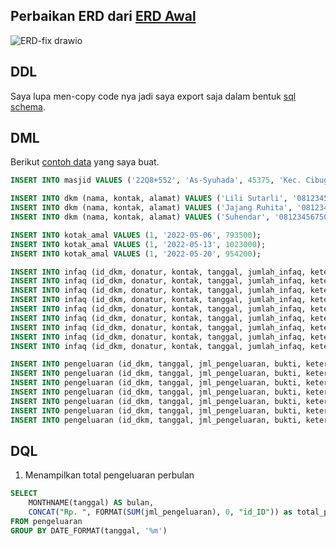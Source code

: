 ## Perbaikan ERD dari [ERD Awal](https://github.com/rifkymaulana6/IF214002/tree/main/pertemuan6)
![ERD-fix drawio](https://user-images.githubusercontent.com/81552476/170210415-f3783e15-7221-4c91-aec5-7f4098103f6b.png)

## DDL
Saya lupa men-copy code nya jadi saya export saja dalam bentuk [sql schema](https://github.com/rifkymaulana6/IF214002/blob/main/pertemuan11/catatan-keuangan-masjid.sql).

## DML
Berikut [contoh data](https://github.com/rifkymaulana6/IF214002/blob/main/pertemuan11/contoh-data.sql) yang saya buat.
```sql
INSERT INTO masjid VALUES ('22Q8+552', 'As-Syuhada', 45375, 'Kec. Cibugel, Kabupaten Sumedang, Jawa Barat 45375');

INSERT INTO dkm (nama, kontak, alamat) VALUES ('Lili Sutarli', '081234567890', 'Dsn. Cidomas, No. 12, 03/03, Ds. Buanamekar, Kec.Cibugel');
INSERT INTO dkm (nama, kontak, alamat) VALUES ('Jajang Ruhita', '081234567812', 'Dsn. Cidomas, No. 20, 03/03, Ds. Buanamekar, Kec.Cibugel');
INSERT INTO dkm (nama, kontak, alamat) VALUES ('Suhendar', '081234567501', 'Dsn. Cidomas, No. 24, 03/03, Ds. Buanamekar, Kec.Cibugel');

INSERT INTO kotak_amal VALUES (1, '2022-05-06', 793500);
INSERT INTO kotak_amal VALUES (1, '2022-05-13', 1023000);
INSERT INTO kotak_amal VALUES (1, '2022-05-20', 954200);

INSERT INTO infaq (id_dkm, donatur, kontak, tanggal, jumlah_infaq, keterangan) VALUES (2, 'Kevin', '082126201022', '2022-01-19', 2000000, 'Uang Tunai');
INSERT INTO infaq (id_dkm, donatur, kontak, tanggal, jumlah_infaq, keterangan) VALUES (2, 'Bernardo', '085314937401', '2022-01-25', 700000, 'Bahan Bangunan');
INSERT INTO infaq (id_dkm, donatur, kontak, tanggal, jumlah_infaq, keterangan) VALUES (2, 'Aguero', '082126201033', '2022-02-02', 222000, 'Makanan');
INSERT INTO infaq (id_dkm, donatur, kontak, tanggal, jumlah_infaq, keterangan) VALUES (2, 'Hamba Allah', '', '2022-02-15', 10000000, 'Transfer');
INSERT INTO infaq (id_dkm, donatur, kontak, tanggal, jumlah_infaq, keterangan) VALUES (2, 'Hamba Allah', '', '2022-02-16', 7000000, 'Transfer');
INSERT INTO infaq (id_dkm, donatur, kontak, tanggal, jumlah_infaq, keterangan) VALUES (2, 'Hamba Allah', '', '2022-02-17', 13000000, 'Transfer');
INSERT INTO infaq (id_dkm, donatur, kontak, tanggal, jumlah_infaq, keterangan) VALUES (2, 'Mbappe', '', '2022-02-25', 150000, 'Uang Tunai');
INSERT INTO infaq (id_dkm, donatur, kontak, tanggal, jumlah_infaq, keterangan) VALUES (2, 'Hamba Allah', '082117201020', '2022-03-09', 75000, 'Makanan');
INSERT INTO infaq (id_dkm, donatur, kontak, tanggal, jumlah_infaq, keterangan) VALUES (2, 'Benzema', '', '2022-04-20', 12000000, 'Uang Tunai');

INSERT INTO pengeluaran (id_dkm, tanggal, jml_pengeluaran, bukti, keterangan) VALUES (3, '2022-01-21', 500000, 'nota1.jpg', 'cat tembok');
INSERT INTO pengeluaran (id_dkm, tanggal, jml_pengeluaran, bukti, keterangan) VALUES (3, '2022-02-05', 200000, 'nota2.jpg', 'makanan untuk pengajian bulanan');
INSERT INTO pengeluaran (id_dkm, tanggal, jml_pengeluaran, bukti, keterangan) VALUES (3, '2022-02-14', 50000, 'nota3.jpg', 'lampu wc');
INSERT INTO pengeluaran (id_dkm, tanggal, jml_pengeluaran, bukti, keterangan) VALUES (3, '2022-02-19', 70000, 'pln1.jpg', 'bayar listrik feb22');
INSERT INTO pengeluaran (id_dkm, tanggal, jml_pengeluaran, bukti, keterangan) VALUES (3, '2022-03-02', 20000, 'nota4.jpg', 'pengharum ruangan');
INSERT INTO pengeluaran (id_dkm, tanggal, jml_pengeluaran, bukti, keterangan) VALUES (3, '2022-03-19', 60000, 'pln2.jpg', 'bayar listrik mar22');
INSERT INTO pengeluaran (id_dkm, tanggal, jml_pengeluaran, bukti, keterangan) VALUES (3, '2022-03-27', 150000, 'nota5.jpg', 'keran dan alat kebersihan');
```

## DQL
1. Menampilkan total pengeluaran perbulan
```sql
SELECT
    MONTHNAME(tanggal) AS bulan,
    CONCAT("Rp. ", FORMAT(SUM(jml_pengeluaran), 0, "id_ID")) as total_pengeluaran
FROM pengeluaran
GROUP BY DATE_FORMAT(tanggal, '%m')
```
